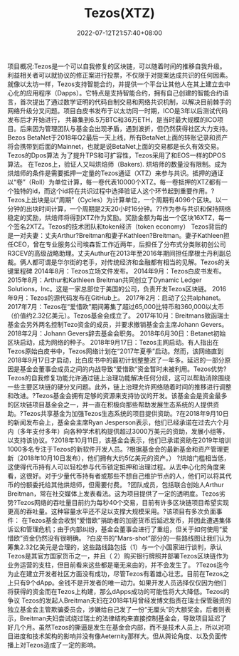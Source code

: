 ﻿---
weight: 
title: "Tezos(XTZ)"
description: "Tezos是一个可以自我修复的区块链，可以随着时间的推移自我升级"
date: 2022-07-12T21:57:40+08:00
lastmod: 2022-07-12T16:45:40+08:00
draft: false
authors: ["浮尘"]
featuredImage: "tezosxtz.webp"
link: "https://www.tezos.com/"
tags: ["数字代币","Tezos(XTZ)"]
categories: ["navigation"]
navigation: ["数字代币"]
lightgallery: true
toc: true
pinned: false
recommend: false
recommend1: false
---
项目概况:Tezos是一个可以自我修复的区块链，可以随着时间的推移自我升级。利益相关者可以就协议的修正案进行投票，不仅限于对提案达成共识的任何因素。就像以太坊一样，Tezos支持智能合约，并提供一个平台让其他人在其上建立去中心化的应用程序（Dapps）。它特点是支持智能合约，拥有自己创建的智能合约语言，首次提出了通过数学证明的代码自制交易和网络共识机制，以解决目前棘手的网络升级分叉问题。项目白皮书发布于以太坊同一时期，ICO是3年以后测试代码发布后才开始进行， 共募集到6.5万BTC和36万ETH，是当时最大规模的ICO项目。后来因为管理团队与基金会出现矛盾，遇到波折，但仍然获得社区大力支持。Bezos BetaNet于2018年Q2最后一天上线，所有BetaNet上面的转账记录和资产将会携带到后面的Mainnet，也就是说BetaNet上面的交易都是长久有效交易。Tezos的Dpos算法
为了提升TPS和可扩容性，Tezos采用了和EOS一样的DPOS算法。
在Tezos上，验证人又叫烘焙师（Bakers). 烘培师的数量没有限制。成为烘焙师的条件是需要抵押一定量的Tezos通证（XTZ）来参与共识。抵押的通证以“卷”（Roll）为单位计算，每一卷代表10000个XTZ。每一卷抵押的XTZ都有一个独特的id，而这个id将在共识过程中选择验证人这个环节起到重要作用。?Tezos上出块是以“周期”（Cycles）为计算单位，一个周期有4096个区块。以一分钟的出块时间计算，一个周期是2天20小时16分钟。??作为参与共识和保持网络稳定的奖励，烘焙师将得到XTZ作为奖励。奖励金额为每出一个区块16XTZ，每一个签名2XTZ。Tezos的技术团队和token经济（token economy）
Tezos背后的是一对夫妻：丈夫Arthur?Breitman和妻子Kathleen?Breitman。妻子Kathleen担任CEO，曾在专业服务公司埃森哲工作近两年，后担任了分布式分类账初创公司R3CEV的高级战略助理。丈夫Authur在2013年至2016年期间担任摩根士丹利副总裁。俩人都可谓是华尔街的老手，对传统经济和金融都有相当的见解。Tezos的关键里程碑
2014年8月：Tezos立场文件发布。
2014年9月：Tezos白皮书发布。
2015年8月：Arthur和Kathleen Breitman共同创立了Dynamic Ledger Solutions，Inc。这是一家总部位于美国的公司，负责开发Tezos区块链。
2016年9月：Tezos的源代码发布在GitHub上。
2017年2月：启动了公共alphanet。
2017年7月：Tezos在“爱惜欧”期间筹集了超过65,000比特币和360,000以太币（价值约2.32亿美元）。Tezos基金会成立了。
2017年10月：Breitmans致函瑞士基金会另外两名控制Tezo资金的成员，并要求撤销基金会主席Johann Gevers。
2018年2月：Johann Gevers辞去基金会职务。
2018年6月30日：Betanet初始区块启动，成为网络的种子。
2018年9月17日：Tezos主网启动。有人指出在Tezos原始白皮书中，Tezos网络计划在“2017年夏季”启动。然而，该网络直到2018年9月17日才启动，比白皮书中的最初计划整整迟了一年多。延迟的一部分原因是基金会董事会成员之间的内战导致“爱惜欧”资金暂时未被利用。Tezos优势?Tezos的自我修复功能允许通过链上治理功能解决任何分歧，这可以帮助消除围绕一些主要区块链的硬分叉问题。此外，链上治理允许网络随着时间的推移进行调整和改进。?Tezos基金会拥有足够的资源来支持协议的开发。该基金会是资金最多的区块链项目基金会之一，并一直在积极向那些帮助发展生态系统的人提供资助。?Tezos共享基金为加强Tezos生态系统的项目提供资助。?在2018年9月10日的新闻发布会上，基金会主席Ryan Jesperson表示，他们已经承诺在过去六个月内（多年支付多年）向各种学术机构提供超过3000万美元的资助，发展小组等，以支持该协议。?2018年10月11日，该基金会表示，他们已承诺资助在2019年培训1000多名专注于Tezos的新软件开发人员。?根据基金会的最新基金和资产管理更新（2018年10月10日发布），他们拥有大约5亿美元的资产。）
?烘焙门槛相当低，这使得代币持有人可以轻松参与代币锁定抵押和治理过程。从去中心化的角度来看，这很好。对于少量代币持有者或那些不想自己维护节点的人，他们可以将其代币的份额委托给其他烘焙师，但需要付费。
?团队成员，包括联合创始人Arthur Breitman，常在社交媒体上发表看法。这为项目提供了一定的透明度。Tezos劣势?Tezos网络的吞吐量目前约为每秒40个交易，目前有许多区块链项目希望实现更高的吞吐量。这种容量水平还不足以支撑大规模采用。?该项目有多次负面事件： 在Tezos基金会收到“爱惜欧”捐助者的加密货币后延迟发币，并因此遭遇集体诉讼和管理危机；由于内部纠纷，基金会董事会进行了重组，但关于如何使用“爱惜欧”资金仍然没有很明确。
?白皮书的“Mars-shot”部分的一些路线图让我们认为筹集2.32亿美元是合理的，这些路线路包括（1）与一个小国家进行谈判，承认Tezos是其官方国家货币之一，并且（ 2）购买银行牌照并部署Tezos区块链作为业务运营的支柱，但目前看来这些都是毫无来由的，并不会发生了。
?Tezos迄今为止在建立开发者社区方面没有成功，尽管Tezos有着雄心壮志。目前在Tezos之上只有9个dApp。金钱不是开发者的唯一动力。如果开发人员选择仅仅因为他们将获得的资金而在Tezos上构建，那么dApps成功的可能性将大大降低。Tezos的争议
Tezos的发起人Breitman夫妇在2018年1月曾经发博文指责在瑞士保管融资的独立基金会主管欺骗委员会，涉嫌给自己发了一份“无厘头”的大额奖金。后者则表示，Breitman夫妇尝试绕过瑞士的法律结构来直接控制基金会，导致项目延迟了好几个月。虽然Tezos的撕逼是发生在基金会内部，而不是技术人员上，所以对项目进度和技术架构的影响并没有像Aeternity那样大。但从舆论角度、以及负面传播上对Tezos造成了一定的影响。